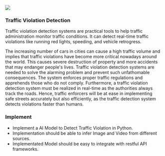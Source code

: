<img src="https://www.parknsecure.com/images_new/redlight.jpg">

### Traffic Violation Detection

Traffic violation detection systems are practical tools to help traffic administration monitor traffic conditions. It can detect real-time traffic violations like running red lights, speeding, and vehicle retrogress. 

The increasing number of cars in cities can cause a high traffic volume and implies that traffic violations have become more critical nowadays around the world. This causes severe destruction of property and more accidents that may endanger people's lives. Traffic violation detection systems are needed to solve the alarming problem and prevent such unfathomable consequences. The system enforces proper traffic regulations and apprehends those who do not comply. Furthermore, a traffic violation detection system must be realized in real-time as the authorities always track the roads. Hence, traffic enforcers will be at ease in implementing safe streets accurately but also efficiently, as the traffic detection system detects violations faster than humans. 

### Implement

* Implement a AI Model to Detect Traffic Violation in Python.
* Implementation should be able to infer Image and Video from different sources.
* Implementated Model should be easy to integrate with restful API frameworks.